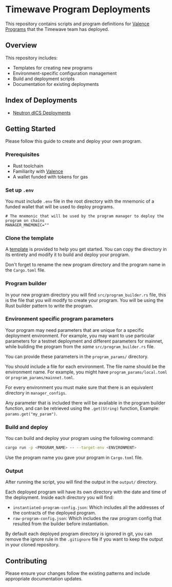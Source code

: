 # Timewave Program Deployments

This repository contains scripts and program definitions for [Valence Programs](https://docs.valence.zone) that the Timewave team has deployed.

## Overview

This repository includes:
- Templates for creating new programs
- Environment-specific configuration management
- Build and deployment scripts
- Documentation for existing deployments

## Index of Deployments
- [Neutron dICS Deployments](./Neutron_dICS_Programs.md)

## Getting Started
Please follow this guide to create and deploy your own program. 

### Prerequisites
- Rust toolchain
- Familiarity with [Valence](https://docs.valence.zone)
- A wallet funded with tokens for gas

### Set up `.env`

You must include `.env` file in the root directory with the mnemonic of a funded wallet that will be used to deploy programs.

```env
# The mnemonic that will be used by the program manager to deploy the program on chains
MANAGER_MNEMONIC=""
```

### Clone the template

A [template](./programs/program_template/) is provided to help you get started. You can copy the directory in its entirety and modify it to build and deploy your program.

Don't forget to rename the new program directory and the program name in the `Cargo.toml` file.

### Program builder

In your new program directory you will find `src/program_builder.rs` file, this is the file that you will modify to create your program. You will be using the Rust builder pattern to write the program.

### Environment specific program parameters

Your program may need parameters that are unique for a specific deployment environment. For example, you may want to use particular parameters for a testnet deployment and different parameters for mainnet, while building the program from the *same* `src/program_builder.rs` file.

You can provide these parameters in the `program_params/` directory.

You should include a file for each environment. The file name should be the environment name. For example, you might have `program_params/local.toml` or `program_params/mainnet.toml`.

For every environment you must make sure that there is an equivalent directory in `manager_configs`.

Any parameter that is included there will be available in the program builder function, and can be retrieved using the `.get(String)` function, Example: `params.get("my_param")`.

### Build and deploy

You can build and deploy your program using the following command:

```bash
cargo run -p <PROGRAM_NAME> -- --target-env <ENVIRONMENT>
```

Use the program name you gave your program in `Cargo.toml` file.

### Output

After running the script, you will find the output in the `output/` directory.

Each deployed program will have its own directory with the date and time of the deployment. Inside each directory you will find:

- `instantiated-program-config.json`: Which includes all the addresses of the contracts of the deployed program.
- `raw-program-config.json`: Which includes the raw program config that resulted from the builder before instantiation.

By default each deployed program directory is ignored in git, you can remove the ignore rule in the `.gitignore` file if you want to keep the output in your cloned repository.

## Contributing

Please ensure your changes follow the existing patterns and include appropriate documentation updates.